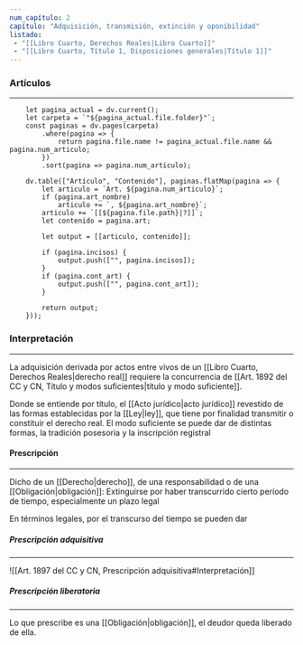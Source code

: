 ```yaml
---
num_capítulo: 2
capítulo: "Adquisición, transmisión, extinción y oponibilidad"
listado:
 - "[[Libro Cuarto, Derechos Reales|Libro Cuarto]]"
 - "[[Libro Cuarto, Título 1, Disposiciones generales|Título 1]]"
---
```

### Artículos
---
```dataviewjs
	let pagina_actual = dv.current();
	let carpeta = `"${pagina_actual.file.folder}"`;
	const paginas = dv.pages(carpeta)
		.where(pagina => {
			return pagina.file.name != pagina_actual.file.name && pagina.num_articulo;
		})
		.sort(pagina => pagina.num_articulo);

	dv.table(["Artículo", "Contenido"], paginas.flatMap(pagina => {
		let articulo = `Art. ${pagina.num_articulo}`;
		if (pagina.art_nombre)
			articulo += `, ${pagina.art_nombre}`;
		articulo += `[[${pagina.file.path}|?]]`;
		let contenido = pagina.art;

		let output = [[articulo, contenido]];

		if (pagina.incisos) { 
			output.push(["", pagina.incisos]);
		}
		if (pagina.cont_art) {
			output.push(["", pagina.cont_art]);
		}
	
		return output;
	}));
```

### Interpretación
---
La adquisición derivada por actos entre vivos de un [[Libro Cuarto, Derechos Reales|derecho real]] requiere la concurrencia de [[Art. 1892 del CC y CN, Título y modos suficientes|título y modo suficiente]].

Donde se entiende por título, el [[Acto jurídico|acto jurídico]] revestido de las formas establecidas por la [[Ley|ley]], que tiene por finalidad transmitir o constituir el derecho real. El modo suficiente se puede dar de distintas formas, la tradición posesoria y la inscripción registral

#### Prescripción
---
Dicho de un [[Derecho|derecho]], de una responsabilidad o de una [[Obligación|obligación]]: Extinguirse por haber transcurrido cierto período de tiempo, especialmente un plazo legal

En términos legales, por el transcurso del tiempo se pueden dar

##### Prescripción adquisitiva
---
![[Art. 1897 del CC y CN, Prescripción adquisitiva#Interpretación]]

##### Prescripción liberatoria
---
Lo que prescribe es una [[Obligación|obligación]], el deudor queda liberado de ella.
